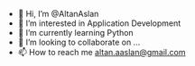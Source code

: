 - 👋 Hi, I’m @AltanAslan
- 👀 I’m interested in Application Development
- 🌱 I’m currently learning Python
- 💞️ I’m looking to collaborate on ...
- 📫 How to reach me altan.aaslan@gmail.com

<!---
AltanAslan/AltanAslan is a ✨ special ✨ repository because its `README.md` (this file) appears on your GitHub profile.
You can click the Preview link to take a look at your changes.
--->

